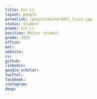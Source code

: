```yaml
---
title: Xin Li
layout: people
permalink: /people/master2021_lixin.jpg
status: Student
pname: Xin Li
position: Master student
grade: 2023
office: 
eml: 
website: 
cv: 
github: 
linkedin:
google_scholar: 
twitter: 
facebook: 
instagram:
desp: 
---
```

